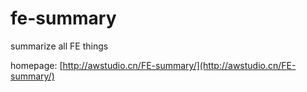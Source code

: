 # fe-summary
summarize all FE things

homepage: [http://awstudio.cn/FE-summary/](http://awstudio.cn/FE-summary/)

